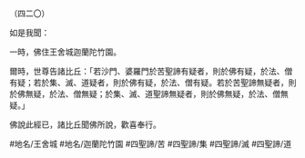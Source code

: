 （四二〇）

如是我聞：

一時，佛住王舍城迦蘭陀竹園。

爾時，世尊告諸比丘：「若沙門、婆羅門於苦聖諦有疑者，則於佛有疑，於法、僧有疑；若於集、滅、道疑者，則於佛有疑，於法、僧有疑。若於苦聖諦無疑者，則於佛無疑，於法、僧無疑；於集、滅、道聖諦無疑者，則於佛無疑，於法、僧無疑。」

佛說此經已，諸比丘聞佛所說，歡喜奉行。

#地名/王舍城
#地名/迦蘭陀竹園
#四聖諦/苦
#四聖諦/集
#四聖諦/滅
#四聖諦/道
